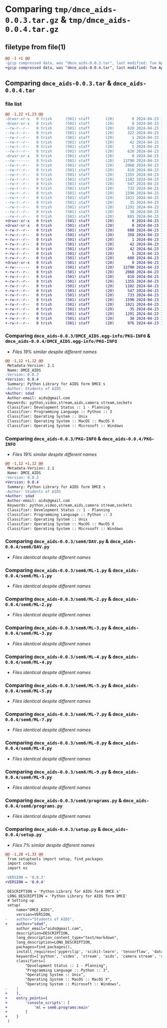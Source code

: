 # Comparing `tmp/dmce_aids-0.0.3.tar.gz` & `tmp/dmce_aids-0.0.4.tar.gz`

## filetype from file(1)

```diff
@@ -1 +1 @@
-gzip compressed data, was "dmce_aids-0.0.3.tar", last modified: Tue Apr 23 18:42:43 2024, max compression
+gzip compressed data, was "dmce_aids-0.0.4.tar", last modified: Tue Apr 23 18:50:49 2024, max compression
```

## Comparing `dmce_aids-0.0.3.tar` & `dmce_aids-0.0.4.tar`

### file list

```diff
@@ -1,22 +1,23 @@
-drwxr-xr-x   0 trish      (501) staff       (20)        0 2024-04-23 18:42:43.234869 dmce_aids-0.0.3/
-drwxr-xr-x   0 trish      (501) staff       (20)        0 2024-04-23 18:42:43.234269 dmce_aids-0.0.3/DMCE_AIDS.egg-info/
--rw-r--r--   0 trish      (501) staff       (20)      620 2024-04-23 18:42:43.000000 dmce_aids-0.0.3/DMCE_AIDS.egg-info/PKG-INFO
--rw-r--r--   0 trish      (501) staff       (20)      322 2024-04-23 18:42:43.000000 dmce_aids-0.0.3/DMCE_AIDS.egg-info/SOURCES.txt
--rw-r--r--   0 trish      (501) staff       (20)        1 2024-04-23 18:42:43.000000 dmce_aids-0.0.3/DMCE_AIDS.egg-info/dependency_links.txt
--rw-r--r--   0 trish      (501) staff       (20)       42 2024-04-23 18:42:43.000000 dmce_aids-0.0.3/DMCE_AIDS.egg-info/requires.txt
--rw-r--r--   0 trish      (501) staff       (20)        5 2024-04-23 18:42:43.000000 dmce_aids-0.0.3/DMCE_AIDS.egg-info/top_level.txt
--rw-r--r--   0 trish      (501) staff       (20)      620 2024-04-23 18:42:43.234580 dmce_aids-0.0.3/PKG-INFO
-drwxr-xr-x   0 trish      (501) staff       (20)        0 2024-04-23 18:42:43.233923 dmce_aids-0.0.3/sem6/
--rw-------   0 trish      (501) staff       (20)    13790 2024-04-23 17:25:44.000000 dmce_aids-0.0.3/sem6/DAV.py
--rw-r--r--   0 trish      (501) staff       (20)     2068 2024-04-23 16:09:23.000000 dmce_aids-0.0.3/sem6/ML-1.py
--rw-r--r--   0 trish      (501) staff       (20)      818 2024-04-23 16:17:51.000000 dmce_aids-0.0.3/sem6/ML-2.py
--rw-r--r--   0 trish      (501) staff       (20)     1355 2024-04-23 16:19:53.000000 dmce_aids-0.0.3/sem6/ML-3.py
--rw-r--r--   0 trish      (501) staff       (20)     1102 2024-04-23 16:20:40.000000 dmce_aids-0.0.3/sem6/ML-4.py
--rw-r--r--   0 trish      (501) staff       (20)      547 2024-04-23 16:21:36.000000 dmce_aids-0.0.3/sem6/ML-5.py
--rw-r--r--   0 trish      (501) staff       (20)      733 2024-04-23 16:23:24.000000 dmce_aids-0.0.3/sem6/ML-7.py
--rw-r--r--   0 trish      (501) staff       (20)     1590 2024-04-23 16:24:16.000000 dmce_aids-0.0.3/sem6/ML-8.py
--rw-r--r--   0 trish      (501) staff       (20)     1021 2024-04-23 16:24:39.000000 dmce_aids-0.0.3/sem6/ML-9.py
--rw-r--r--   0 trish      (501) staff       (20)       35 2024-04-23 16:37:22.000000 dmce_aids-0.0.3/sem6/__init__.py
--rw-r--r--   0 trish      (501) staff       (20)     1291 2024-04-23 18:39:27.000000 dmce_aids-0.0.3/sem6/programs.py
--rw-r--r--   0 trish      (501) staff       (20)       38 2024-04-23 18:42:43.234931 dmce_aids-0.0.3/setup.cfg
--rw-r--r--   0 trish      (501) staff       (20)      885 2024-04-23 18:42:39.000000 dmce_aids-0.0.3/setup.py
+drwxr-xr-x   0 trish      (501) staff       (20)        0 2024-04-23 18:50:49.962169 dmce_aids-0.0.4/
+drwxr-xr-x   0 trish      (501) staff       (20)        0 2024-04-23 18:50:49.961575 dmce_aids-0.0.4/DMCE_AIDS.egg-info/
+-rw-r--r--   0 trish      (501) staff       (20)      608 2024-04-23 18:50:49.000000 dmce_aids-0.0.4/DMCE_AIDS.egg-info/PKG-INFO
+-rw-r--r--   0 trish      (501) staff       (20)      358 2024-04-23 18:50:49.000000 dmce_aids-0.0.4/DMCE_AIDS.egg-info/SOURCES.txt
+-rw-r--r--   0 trish      (501) staff       (20)        1 2024-04-23 18:50:49.000000 dmce_aids-0.0.4/DMCE_AIDS.egg-info/dependency_links.txt
+-rw-r--r--   0 trish      (501) staff       (20)       42 2024-04-23 18:50:49.000000 dmce_aids-0.0.4/DMCE_AIDS.egg-info/entry_points.txt
+-rw-r--r--   0 trish      (501) staff       (20)       42 2024-04-23 18:50:49.000000 dmce_aids-0.0.4/DMCE_AIDS.egg-info/requires.txt
+-rw-r--r--   0 trish      (501) staff       (20)        5 2024-04-23 18:50:49.000000 dmce_aids-0.0.4/DMCE_AIDS.egg-info/top_level.txt
+-rw-r--r--   0 trish      (501) staff       (20)      608 2024-04-23 18:50:49.961886 dmce_aids-0.0.4/PKG-INFO
+drwxr-xr-x   0 trish      (501) staff       (20)        0 2024-04-23 18:50:49.961227 dmce_aids-0.0.4/sem6/
+-rw-------   0 trish      (501) staff       (20)    13790 2024-04-23 17:25:44.000000 dmce_aids-0.0.4/sem6/DAV.py
+-rw-r--r--   0 trish      (501) staff       (20)     2068 2024-04-23 16:09:23.000000 dmce_aids-0.0.4/sem6/ML-1.py
+-rw-r--r--   0 trish      (501) staff       (20)      818 2024-04-23 16:17:51.000000 dmce_aids-0.0.4/sem6/ML-2.py
+-rw-r--r--   0 trish      (501) staff       (20)     1355 2024-04-23 16:19:53.000000 dmce_aids-0.0.4/sem6/ML-3.py
+-rw-r--r--   0 trish      (501) staff       (20)     1102 2024-04-23 16:20:40.000000 dmce_aids-0.0.4/sem6/ML-4.py
+-rw-r--r--   0 trish      (501) staff       (20)      547 2024-04-23 16:21:36.000000 dmce_aids-0.0.4/sem6/ML-5.py
+-rw-r--r--   0 trish      (501) staff       (20)      733 2024-04-23 16:23:24.000000 dmce_aids-0.0.4/sem6/ML-7.py
+-rw-r--r--   0 trish      (501) staff       (20)     1590 2024-04-23 16:24:16.000000 dmce_aids-0.0.4/sem6/ML-8.py
+-rw-r--r--   0 trish      (501) staff       (20)     1021 2024-04-23 16:24:39.000000 dmce_aids-0.0.4/sem6/ML-9.py
+-rw-r--r--   0 trish      (501) staff       (20)       35 2024-04-23 16:37:22.000000 dmce_aids-0.0.4/sem6/__init__.py
+-rw-r--r--   0 trish      (501) staff       (20)     1291 2024-04-23 18:39:27.000000 dmce_aids-0.0.4/sem6/programs.py
+-rw-r--r--   0 trish      (501) staff       (20)       38 2024-04-23 18:50:49.962230 dmce_aids-0.0.4/setup.cfg
+-rw-r--r--   0 trish      (501) staff       (20)      976 2024-04-23 18:50:41.000000 dmce_aids-0.0.4/setup.py
```

### Comparing `dmce_aids-0.0.3/DMCE_AIDS.egg-info/PKG-INFO` & `dmce_aids-0.0.4/DMCE_AIDS.egg-info/PKG-INFO`

 * *Files 19% similar despite different names*

```diff
@@ -1,12 +1,12 @@
 Metadata-Version: 2.1
 Name: DMCE_AIDS
-Version: 0.0.3
+Version: 0.0.4
 Summary: Python Library for AIDS form DMCE s
-Author: Students of AIDS
+Author: sdad
 Author-email: aids@gmail.com
 Keywords: python,video,stream,aids,camera stream,sockets
 Classifier: Development Status :: 1 - Planning
 Classifier: Programming Language :: Python :: 3
 Classifier: Operating System :: Unix
 Classifier: Operating System :: MacOS :: MacOS X
 Classifier: Operating System :: Microsoft :: Windows
```

### Comparing `dmce_aids-0.0.3/PKG-INFO` & `dmce_aids-0.0.4/PKG-INFO`

 * *Files 19% similar despite different names*

```diff
@@ -1,12 +1,12 @@
 Metadata-Version: 2.1
 Name: DMCE_AIDS
-Version: 0.0.3
+Version: 0.0.4
 Summary: Python Library for AIDS form DMCE s
-Author: Students of AIDS
+Author: sdad
 Author-email: aids@gmail.com
 Keywords: python,video,stream,aids,camera stream,sockets
 Classifier: Development Status :: 1 - Planning
 Classifier: Programming Language :: Python :: 3
 Classifier: Operating System :: Unix
 Classifier: Operating System :: MacOS :: MacOS X
 Classifier: Operating System :: Microsoft :: Windows
```

### Comparing `dmce_aids-0.0.3/sem6/DAV.py` & `dmce_aids-0.0.4/sem6/DAV.py`

 * *Files identical despite different names*

### Comparing `dmce_aids-0.0.3/sem6/ML-1.py` & `dmce_aids-0.0.4/sem6/ML-1.py`

 * *Files identical despite different names*

### Comparing `dmce_aids-0.0.3/sem6/ML-2.py` & `dmce_aids-0.0.4/sem6/ML-2.py`

 * *Files identical despite different names*

### Comparing `dmce_aids-0.0.3/sem6/ML-3.py` & `dmce_aids-0.0.4/sem6/ML-3.py`

 * *Files identical despite different names*

### Comparing `dmce_aids-0.0.3/sem6/ML-4.py` & `dmce_aids-0.0.4/sem6/ML-4.py`

 * *Files identical despite different names*

### Comparing `dmce_aids-0.0.3/sem6/ML-5.py` & `dmce_aids-0.0.4/sem6/ML-5.py`

 * *Files identical despite different names*

### Comparing `dmce_aids-0.0.3/sem6/ML-7.py` & `dmce_aids-0.0.4/sem6/ML-7.py`

 * *Files identical despite different names*

### Comparing `dmce_aids-0.0.3/sem6/ML-8.py` & `dmce_aids-0.0.4/sem6/ML-8.py`

 * *Files identical despite different names*

### Comparing `dmce_aids-0.0.3/sem6/ML-9.py` & `dmce_aids-0.0.4/sem6/ML-9.py`

 * *Files identical despite different names*

### Comparing `dmce_aids-0.0.3/sem6/programs.py` & `dmce_aids-0.0.4/sem6/programs.py`

 * *Files identical despite different names*

### Comparing `dmce_aids-0.0.3/setup.py` & `dmce_aids-0.0.4/setup.py`

 * *Files 7% similar despite different names*

```diff
@@ -1,28 +1,33 @@
 from setuptools import setup, find_packages
 import codecs
 import os
 
-VERSION = '0.0.3'
+VERSION = '0.0.4'
 
 DESCRIPTION = 'Python Library for AIDS form DMCE s'
 LONG_DESCRIPTION = 'Python Library for AIDS form DMCE'
 # Setting up
 setup(
     name="DMCE_AIDS",
     version=VERSION,
-    author="Students of AIDS",
+    author="sdad",
     author_email="aids@gmail.com",
     description=DESCRIPTION,
     long_description_content_type="text/markdown",
     long_description=LONG_DESCRIPTION,
     packages=find_packages(),
     install_requires=['pyperclip', 'scikit-learn', 'tensorflow', 'dataset'],
     keywords=['python', 'video', 'stream', 'aids', 'camera stream', 'sockets'],
     classifiers=[
         "Development Status :: 1 - Planning",
         "Programming Language :: Python :: 3",
         "Operating System :: Unix",
         "Operating System :: MacOS :: MacOS X",
         "Operating System :: Microsoft :: Windows",
-    ]
+    ],
+    entry_points={
+        'console_scripts': [
+            'ml = sem6.programs:main'
+        ]
+    }
 )
```

